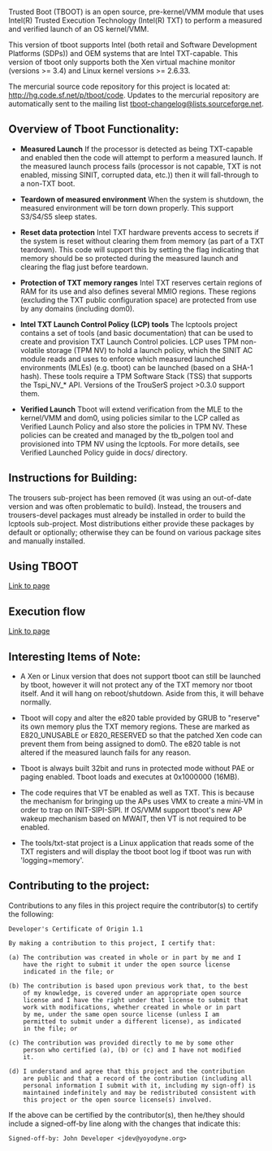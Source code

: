 Trusted Boot (TBOOT) is an open source, pre-kernel/VMM module that uses
Intel(R) Trusted Execution Technology (Intel(R) TXT) to perform a measured
and verified launch of an OS kernel/VMM.

This version of tboot supports Intel (both retail and Software Development
Platforms (SDPs)) and OEM systems that are Intel TXT-capable. This version of
tboot only supports both the Xen virtual machine monitor (versions >= 3.4) and
Linux kernel versions >= 2.6.33.

The mercurial source code repository for this project is located at:
http://hg.code.sf.net/p/tboot/code. Updates to the mercurial repository are
automatically sent to the mailing list tboot-changelog@lists.sourceforge.net.

## Overview of Tboot Functionality:

-  **Measured Launch** If the processor is detected as being TXT-capable
   and enabled then the code will attempt to perform a measured launch.  If
   the measured launch process fails (processor is not capable, TXT is not
   enabled, missing SINIT, corrupted data, etc.)) then it will fall-through
   to a non-TXT boot.

-  **Teardown of measured environment** When the system is shutdown, the
   measured environment will be torn down properly. This support S3/S4/S5
   sleep states.

-  **Reset data protection** Intel TXT hardware prevents access to secrets
   if the system is reset without clearing them from memory (as part of a
   TXT teardown).  This code will support this by setting the flag indicating
   that memory should be so protected during the measured launch and clearing
   the flag just before teardown.

-  **Protection of TXT memory ranges** Intel TXT reserves certain regions of
   RAM for its use and also defines several MMIO regions. These regions
   (excluding the TXT public configuration space) are protected from use by
   any domains (including dom0).

-  **Intel TXT Launch Control Policy (LCP) tools** The lcptools project
   contains a set of tools (and basic documentation) that can be used to
   create and provision TXT Launch Control policies.  LCP uses TPM
   non-volatile storage (TPM NV) to hold a launch policy, which the SINIT AC
   module reads and uses to enforce which measured launched environments
   (MLEs) (e.g. tboot) can be launched (based on a SHA-1 hash).  These
   tools require a TPM Software Stack (TSS) that supports the Tspi_NV_* API.
   Versions of the TrouSerS project >0.3.0 support them.

-  **Verified Launch**  Tboot will extend verification from the MLE to the kernel/VMM
   and dom0, using policies similar to the LCP called as Verified Launch Policy 
   and also store the policies in TPM NV.
   These policies can be created and managed by the tb_polgen tool and
   provisioned into TPM NV using the lcptools. For more details, see Verified 
   Launched Policy guide in docs/ directory.


## Instructions for Building:

The trousers sub-project has been removed (it was using an out-of-date
version and was often problematic to build).  Instead, the trousers and
trousers-devel packages must already be installed in order to build the
lcptools sub-project.  Most distributions either provide these packages
by default or optionally; otherwise they can be found on various package
sites and manually installed.

## Using TBOOT
[Link to page](docs/howto_use.md)

## Execution flow
[Link to page](docs/tboot_flow.md)

## Interesting Items of Note:

-  A Xen or Linux version that does not support tboot can still be launched by
   tboot, however it will not protect any of the TXT memory nor tboot itself.
   And it will hang on reboot/shutdown.  Aside from this, it will behave
   normally.

-  Tboot will copy and alter the e820 table provided by GRUB to "reserve"
   its own memory plus the TXT memory regions.  These are marked as
   E820_UNUSABLE or E820_RESERVED so that the patched Xen code can prevent
   them from being assigned to dom0.  The e820 table is not altered if the
   measured launch fails for any reason.

-  Tboot is always built 32bit and runs in protected mode without PAE or
   paging enabled.  Tboot loads and executes at 0x1000000 (16MB).

-  The code requires that VT be enabled as well as TXT.  This is because
   the mechanism for bringing up the APs uses VMX to create a mini-VM in
   order to trap on INIT-SIPI-SIPI. If OS/VMM support tboot's new AP wakeup
   mechanism based on MWAIT, then VT is not required to be enabled.

-  The tools/txt-stat project is a Linux application that reads some of
   the TXT registers and will display the tboot boot log if tboot was run
   with 'logging=memory'.


## Contributing to the project:

Contributions to any files in this project require the contributor(s) to
certify the following:

    Developer's Certificate of Origin 1.1

    By making a contribution to this project, I certify that:

    (a) The contribution was created in whole or in part by me and I
        have the right to submit it under the open source license
        indicated in the file; or

    (b) The contribution is based upon previous work that, to the best
        of my knowledge, is covered under an appropriate open source
        license and I have the right under that license to submit that
        work with modifications, whether created in whole or in part
        by me, under the same open source license (unless I am
        permitted to submit under a different license), as indicated
        in the file; or

    (c) The contribution was provided directly to me by some other
        person who certified (a), (b) or (c) and I have not modified
        it.

    (d) I understand and agree that this project and the contribution
        are public and that a record of the contribution (including all
        personal information I submit with it, including my sign-off) is
        maintained indefinitely and may be redistributed consistent with
        this project or the open source license(s) involved.

If the above can be certified by the contributor(s), then he/they should
include a signed-off-by line along with the changes that indicate this:
    
    Signed-off-by: John Developer <jdev@yoyodyne.org>

